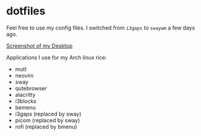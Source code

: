 # dotfiles

Feel free to use my config files. I switched from `i3gaps` to `swaywm` a few days ago.

[Screenshot of my Desktop](https://media.githubusercontent.com/media/afrischk/dotfiles/master/doc/screenshot.png)

Applications I use for my Arch linux rice:

- mutt
- neovim
- sway
- qutebrowser
- alacritty
- i3blocks
- bemenu
- i3gaps (replaced by sway)
- picom (replaced by sway)
- rofi (replaced by bmenu)
